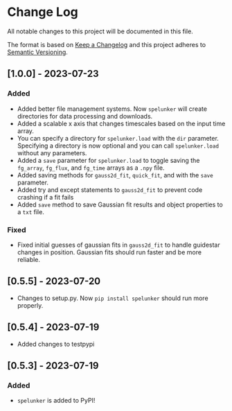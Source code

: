 # Change Log

All notable changes to this project will be documented in this file.

The format is based on [Keep a Changelog](http://keepachangelog.com/)
and this project adheres to [Semantic Versioning](http://semver.org/).

## [1.0.0] - 2023-07-23
### Added

- Added better file management systems. Now `spelunker` will create directories for data processing and downloads.
- Added a scalable x axis that changes timescales based on the input time array.
- You can specify a directory for `spelunker.load` with the `dir` parameter. Specifying a directory is now optional and you can call `spelunker.load` without any parameters.
- Added a `save` parameter for `spelunker.load` to toggle saving the `fg_array`, `fg_flux`, and `fg_time` arrays as a `.npy` file.
- Added saving methods for `gauss2d_fit`, `quick_fit`, and  with the `save` parameter.
- Added try and except statements to `gauss2d_fit` to prevent code crashing if a fit fails
- Added `save` method to save Gaussian fit results and object properties to a `txt` file.

### Fixed
- Fixed initial guesses of gaussian fits in `gauss2d_fit` to handle guidestar changes in position. Gaussian fits should run faster and be more reliable.


## [0.5.5] - 2023-07-20

- Changes to setup.py. Now `pip install spelunker` should run more properly.

## [0.5.4] - 2023-07-19

- Added changes to testpypi

## [0.5.3] - 2023-07-19

### Added

- `spelunker` is added to PyPI!